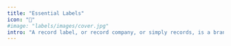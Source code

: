 ```yaml
---
title: "Essential Labels"
icon: "💼"
#image: "labels/images/cover.jpg"
intro: "A record label, or record company, or simply records, is a brand or trademark of music recordings and music videos, or the company that owns it."
---
```

